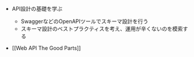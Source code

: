 
-   API設計の基礎を学ぶ
    -   SwaggerなどのOpenAPIツールでスキーマ設計を行う
    -   スキーマ設計のベストプラクティスを考え、運用が辛くないのを模索する

- [[Web API The Good Parts]]